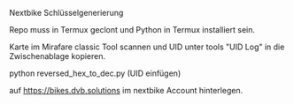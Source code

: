 Nextbike Schlüsselgenerierung

Repo muss in Termux geclont und Python in Termux installiert sein.


Karte im Mirafare classic Tool scannen und UID unter tools "UID Log" in die Zwischenablage kopieren. 

python reversed_hex_to_dec.py (UID einfügen) 

auf https://bikes.dvb.solutions im nextbike Account hinterlegen.
